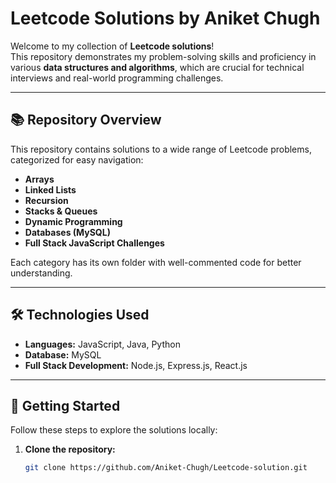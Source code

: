 # Leetcode Solutions by Aniket Chugh

Welcome to my collection of **Leetcode solutions**!  
This repository demonstrates my problem-solving skills and proficiency in various **data structures and algorithms**, which are crucial for technical interviews and real-world programming challenges.

---

## 📚 Repository Overview

This repository contains solutions to a wide range of Leetcode problems, categorized for easy navigation:

- **Arrays**
- **Linked Lists**
- **Recursion**
- **Stacks & Queues**
- **Dynamic Programming**
- **Databases (MySQL)**
- **Full Stack JavaScript Challenges**

Each category has its own folder with well-commented code for better understanding.

---

## 🛠️ Technologies Used

- **Languages:** JavaScript, Java, Python  
- **Database:** MySQL  
- **Full Stack Development:** Node.js, Express.js, React.js  

---

## 🚀 Getting Started

Follow these steps to explore the solutions locally:

1. **Clone the repository:**
   ```bash
   git clone https://github.com/Aniket-Chugh/Leetcode-solution.git

